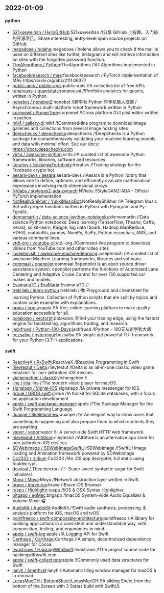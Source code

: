 ## 2022-01-09

#### python
* [521xueweihan / HelloGitHub](https://github.com/521xueweihan/HelloGitHub):521xueweihan /!分享 GitHub 上有趣、入门级的开源项目。Share interesting, entry-level open source projects on GitHub.
* [megadose / holehe](https://github.com/megadose/holehe):megadose /!holehe allows you to check if the mail is used on different sites like twitter, instagram and will retrieve information on sites with the forgotten password function.
* [TheAlgorithms / Python](https://github.com/TheAlgorithms/Python):TheAlgorithms /!All Algorithms implemented in Python
* [facebookresearch / mae](https://github.com/facebookresearch/mae):facebookresearch /!PyTorch implementation of MAE https//arxiv.org/abs/2111.06377
* [public-apis / public-apis](https://github.com/public-apis/public-apis):public-apis /!A collective list of free APIs
* [ranaroussi / quantstats](https://github.com/ranaroussi/quantstats):ranaroussi /!Portfolio analytics for quants, written in Python
* [nonebot / nonebot2](https://github.com/nonebot/nonebot2):nonebot /!跨平台 Python 异步机器人框架 / Asynchronous multi-platform robot framework written in Python
* [corpnewt / ProperTree](https://github.com/corpnewt/ProperTree):corpnewt /!Cross platform GUI plist editor written in python.
* [mikf / gallery-dl](https://github.com/mikf/gallery-dl):mikf /!Command-line program to download image galleries and collections from several image hosting sites
* [deepchecks / deepchecks](https://github.com/deepchecks/deepchecks):deepchecks /!Deepchecks is a Python package for comprehensively validating your machine learning models and data with minimal effort. See our docs: https://docs.deepchecks.com
* [vinta / awesome-python](https://github.com/vinta/awesome-python):vinta /!A curated list of awesome Python frameworks, libraries, software and resources
* [iterativv / NostalgiaForInfinity](https://github.com/iterativv/NostalgiaForInfinity):iterativv /!Trading strategy for the Freqtrade crypto bot
* [aesara-devs / aesara](https://github.com/aesara-devs/aesara):aesara-devs /!Aesara is a Python library that allows one to define, optimize, and efficiently evaluate mathematical expressions involving multi-dimensional arrays.
* [NVlabs / stylegan2-ada-pytorch](https://github.com/NVlabs/stylegan2-ada-pytorch):NVlabs /!StyleGAN2-ADA - Official PyTorch implementation
* [NotReallyShikhar / YukkiMusicBot](https://github.com/NotReallyShikhar/YukkiMusicBot):NotReallyShikhar /!A Telegram Music Bot with proper functions written in Python with Pyrogram and Py-Tgcalls.
* [donnemartin / data-science-ipython-notebooks](https://github.com/donnemartin/data-science-ipython-notebooks):donnemartin /!Data science Python notebooks: Deep learning (TensorFlow, Theano, Caffe, Keras), scikit-learn, Kaggle, big data (Spark, Hadoop MapReduce, HDFS), matplotlib, pandas, NumPy, SciPy, Python essentials, AWS, and various command lines.
* [ytdl-org / youtube-dl](https://github.com/ytdl-org/youtube-dl):ytdl-org /!Command-line program to download videos from YouTube.com and other video sites
* [josephmisiti / awesome-machine-learning](https://github.com/josephmisiti/awesome-machine-learning):josephmisiti /!A curated list of awesome Machine Learning frameworks, libraries and software.
* [commaai / openpilot](https://github.com/commaai/openpilot):commaai /!openpilot is an open source driver assistance system. openpilot performs the functions of Automated Lane Centering and Adaptive Cruise Control for over 150 supported car makes and models.
* [EvamariaTG / EvaMaria](https://github.com/EvamariaTG/EvaMaria):EvamariaTG /!
* [trekhleb / learn-python](https://github.com/trekhleb/learn-python):trekhleb /!📚 Playground and cheatsheet for learning Python. Collection of Python scripts that are split by topics and contain code examples with explanations.
* [oppia / oppia](https://github.com/oppia/oppia):oppia /!A free, online learning platform to make quality education accessible for all.
* [polakowo / vectorbt](https://github.com/polakowo/vectorbt):polakowo /!Find your trading edge, using the fastest engine for backtesting, algorithmic trading, and research.
* [jackfrued / Python-100-Days](https://github.com/jackfrued/Python-100-Days):jackfrued /!Python - 100天从新手到大师
* [bczsalba / pytermgui](https://github.com/bczsalba/pytermgui):bczsalba /!A simple yet powerful TUI framework for your Python (3.7+) applications

#### swift
* [ReactiveX / RxSwift](https://github.com/ReactiveX/RxSwift):ReactiveX /!Reactive Programming in Swift
* [rileytestut / Delta](https://github.com/rileytestut/Delta):rileytestut /!Delta is an all-in-one classic video game emulator for non-jailbroken iOS devices.
* [yichengchen / clashX](https://github.com/yichengchen/clashX):yichengchen /!
* [iina / iina](https://github.com/iina/iina):iina /!The modern video player for macOS.
* [signalapp / Signal-iOS](https://github.com/signalapp/Signal-iOS):signalapp /!A private messenger for iOS.
* [groue / GRDB.swift](https://github.com/groue/GRDB.swift):groue /!A toolkit for SQLite databases, with a focus on application development
* [apple / swift-package-manager](https://github.com/apple/swift-package-manager):apple /!The Package Manager for the Swift Programming Language
* [Juanpe / SkeletonView](https://github.com/Juanpe/SkeletonView):Juanpe /!☠️ An elegant way to show users that something is happening and also prepare them to which contents they are awaiting
* [vapor / vapor](https://github.com/vapor/vapor):vapor /!💧 A server-side Swift HTTP web framework.
* [rileytestut / AltStore](https://github.com/rileytestut/AltStore):rileytestut /!AltStore is an alternative app store for non-jailbroken iOS devices.
* [SDWebImage / SDWebImageSwiftUI](https://github.com/SDWebImage/SDWebImageSwiftUI):SDWebImage /!SwiftUI Image loading and Animation framework powered by SDWebImage
* [Co2333 / Iridium](https://github.com/Co2333/Iridium):Co2333 /!An iOS app decrypter, full static using fouldecrypt.
* [devxoul / Then](https://github.com/devxoul/Then):devxoul /!✨ Super sweet syntactic sugar for Swift initializers
* [Moya / Moya](https://github.com/Moya/Moya):Moya /!Network abstraction layer written in Swift.
* [brave / brave-ios](https://github.com/brave/brave-ios):brave /!Brave iOS Browser
* [raspu / Highlightr](https://github.com/raspu/Highlightr):raspu /!iOS & OSX Syntax Highlighter.
* [bitgapp / eqMac](https://github.com/bitgapp/eqMac):bitgapp /!macOS System-wide Audio Equalizer & Volume Mixer 🎧
* [AudioKit / AudioKit](https://github.com/AudioKit/AudioKit):AudioKit /!Swift audio synthesis, processing, & analysis platform for iOS, macOS and tvOS
* [pointfreeco / swift-composable-architecture](https://github.com/pointfreeco/swift-composable-architecture):pointfreeco /!A library for building applications in a consistent and understandable way, with composition, testing, and ergonomics in mind.
* [apple / swift-log](https://github.com/apple/swift-log):apple /!A Logging API for Swift
* [Carthage / Carthage](https://github.com/Carthage/Carthage):Carthage /!A simple, decentralized dependency manager for Cocoa
* [twostraws / HackingWithSwift](https://github.com/twostraws/HackingWithSwift):twostraws /!The project source code for hackingwithswift.com
* [apple / swift-collections](https://github.com/apple/swift-collections):apple /!Commonly used data structures for Swift
* [ianyh / Amethyst](https://github.com/ianyh/Amethyst):ianyh /!Automatic tiling window manager for macOS à la xmonad.
* [LucasMucGH / BottomSheet](https://github.com/LucasMucGH/BottomSheet):LucasMucGH /!A sliding Sheet from the bottom of the Screen with 3 States build with SwiftUI.
